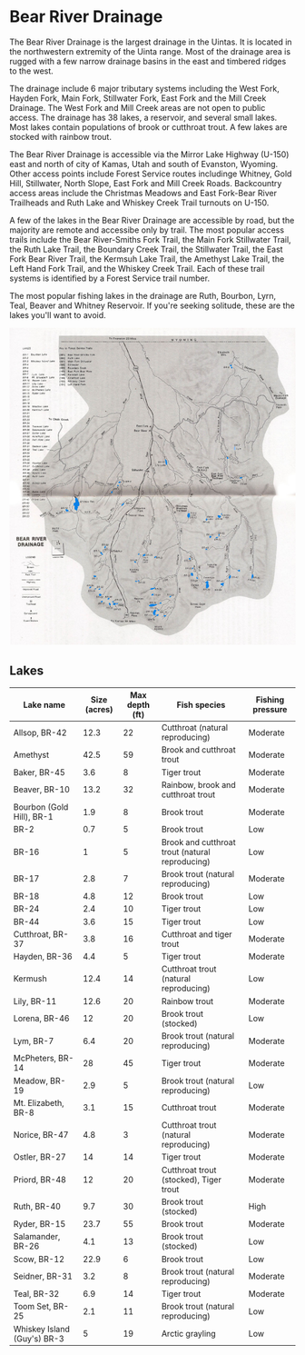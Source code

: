 # Bear River Drainage

The Bear River Drainage is the largest drainage in the Uintas. It is located in the northwestern extremity of the Uinta range. Most of the drainage area is rugged with a few narrow drainage basins in the east and timbered ridges to the west.

The drainage include 6 major tributary systems including the West Fork, Hayden Fork, Main Fork, Stillwater Fork, East Fork and the Mill Creek Drainage. The West Fork and Mill Creek areas are not open to public access. The drainage has 38 lakes, a reservoir, and several small lakes. Most lakes contain populations of brook or cutthroat trout. A few lakes are stocked with rainbow trout.

The Bear River Drainage is accessible via the Mirror Lake Highway (U-150) east and north of city of Kamas, Utah and south of Evanston, Wyoming. Other access points include Forest Service routes includinge Whitney, Gold Hill, Stillwater, North Slope, East Fork and Mill Creek Roads. Backcountry access areas include the Christmas Meadows and East Fork-Bear River Trailheads and Ruth Lake and Whiskey Creek Trail turnouts on U-150.

A few of the lakes in the Bear River Drainage are accessible by road, but the majority are remote and accessibe only by trail. The most popular access trails include the Bear River-Smiths Fork Trail, the Main Fork Stillwater Trail, the Ruth Lake Trail, the Boundary Creek Trail, the Stillwater Trail, the East Fork Bear River Trail, the Kermsuh Lake Trail, the Amethyst Lake Trail, the Left Hand Fork Trail, and the Whiskey Creek Trail. Each of these trail systems is identified by a Forest Service trail number.

The most popular fishing lakes in the drainage are Ruth, Bourbon, Lyrn, Teal, Beaver and Whitney Reservoir. If you're seeking solitude, these are the lakes you'll want to avoid.

![Bear River Drainage Map](bear-river-drainage.jpg)

## Lakes

| Lake name | Size (acres) | Max depth (ft) | Fish species | Fishing pressure |
|-----------|--------------|----------------|--------------|------------------|
| Allsop, BR-42 | 12.3 | 22 | Cutthroat (natural reproducing) | Moderate |
| Amethyst | 42.5 | 59 | Brook and cutthroat trout | Moderate |
| Baker, BR-45 | 3.6 | 8 | Tiger trout | Moderate |
| Beaver, BR-10 | 13.2 | 32 | Rainbow, brook and cutthroat trout | Moderate |
| Bourbon (Gold Hill), BR-1 | 1.9 | 8 | Brook trout | Moderate |
| BR-2 | 0.7 | 5 | Brook trout | Low |
| BR-16 | 1 | 5 | Brook and cutthroat trout (natural reproducing) | Low |
| BR-17 | 2.8 | 7 | Brook trout (natural reproducing) | Moderate |
| BR-18 | 4.8 | 12 | Brook trout | Low |
| BR-24 | 2.4 | 10 | Tiger trout | Low |
| BR-44 | 3.6 | 15 | Tiger trout | Low |
| Cutthroat, BR-37 | 3.8 | 16 | Cutthroat and tiger trout | Moderate |
| Hayden, BR-36 | 4.4 | 5 | Tiger trout | Moderate |
| Kermush | 12.4 | 14 | Cutthroat trout (natural reproducing) | Low |
| Lily, BR-11 | 12.6 | 20 | Rainbow trout | Moderate |
| Lorena, BR-46 | 12 | 20 | Brook trout (stocked) | Low |
| Lym, BR-7 | 6.4 | 20 | Brook trout (natural reproducing) | Moderate |
| McPheters, BR-14 | 28 | 45 | Tiger trout | Moderate |
| Meadow, BR-19 | 2.9 | 5 | Brook trout (natural reproducing) | Low |
| Mt. Elizabeth, BR-8 | 3.1 | 15 | Cutthroat trout | Moderate |
| Norice, BR-47 | 4.8 | 3 | Cutthroat trout (natural reproducing) | Moderate |
| Ostler, BR-27 | 14 | 14 | Tiger trout | Moderate |
| Priord, BR-48 | 12 | 20 | Cutthroat trout (stocked), Tiger trout | Moderate |
| Ruth, BR-40 | 9.7 | 30 | Brook trout (stocked) | High |
| Ryder, BR-15 | 23.7 | 55 | Brook trout | Moderate |
| Salamander, BR-26 | 4.1 | 13 | Brook trout (stocked) | Low |
| Scow, BR-12 | 22.9 | 6 | Brook trout | Low |
| Seidner, BR-31 | 3.2 | 8 | Brook trout (natural reproducing) | Moderate |
| Teal, BR-32 | 6.9 | 14 | Tiger trout | Moderate |
| Toom Set, BR-25 | 2.1 | 11 | Brook trout (natural reproducing) | Low |
| Whiskey Island (Guy's) BR-3 | 5 | 19 | Arctic grayling | Low |